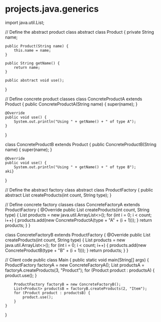 # projects.java.generics

import java.util.List;

// Define the abstract product class
abstract class Product {
private String name;

    public Product(String name) {
        this.name = name;
    }

    public String getName() {
        return name;
    }

    public abstract void use();

}

// Define concrete product classes
class ConcreteProductA extends Product {
public ConcreteProductA(String name) {
super(name);
}

    @Override
    public void use() {
        System.out.println("Using " + getName() + " of type A");
    }

}

class ConcreteProductB extends Product {
public ConcreteProductB(String name) {
super(name);
}

    @Override
    public void use() {
        System.out.println("Using " + getName() + " of type B");
    aki}

}

// Define the abstract factory class
abstract class ProductFactory {
public abstract List<Product> createProducts(int count, String type);
}

// Define concrete factory classes
class ConcreteFactoryA extends ProductFactory {
@Override
public List<Product> createProducts(int count, String type) {
List<Product> products = new java.util.ArrayList<>();
for (int i = 0; i < count; i++) {
products.add(new ConcreteProductA(type + "A" + (i + 1)));
}
return products;
}
}

class ConcreteFactoryB extends ProductFactory {
@Override
public List<Product> createProducts(int count, String type) {
List<Product> products = new java.util.ArrayList<>();
for (int i = 0; i < count; i++) {
products.add(new ConcreteProductB(type + "B" + (i + 1)));
}
return products;
}
}

// Client code
public class Main {
public static void main(String[] args) {
ProductFactory factoryA = new ConcreteFactoryA();
List<Product> productsA = factoryA.createProducts(3, "Product");
for (Product product : productsA) {
product.use();
}

        ProductFactory factoryB = new ConcreteFactoryB();
        List<Product> productsB = factoryB.createProducts(2, "Item");
        for (Product product : productsB) {
            product.use();
        }
    }

}